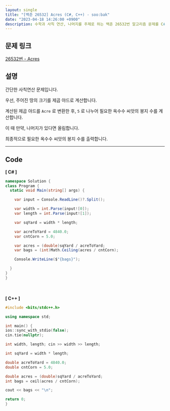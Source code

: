 ```yaml
---
layout: single
title: "[백준 26532] Acres (C#, C++) - soo:bak"
date: "2023-04-18 14:26:00 +0900"
description: 수학과 사칙 연산, 나머지를 주제로 하는 백준 26532번 알고리즘 문제를 C# 과 C++ 로 풀이 및 해설
---
```


## 문제 링크
  [26532번 - Acres](https://www.acmicpc.net/problem/26532)

## 설명
간단한 사칙연산 문제입니다. <br>

우선, 주어진 땅의 크기를 제곱 야드로 계산합니다. <br>

계산된 제곱 야드를 `Acre` 로 변환한 후, `5` 로 나누어 필요한 옥수수 씨앗의 봉지 수를 계산합니다. <br>

이 때 만약, 나머지가 있다면 올림합니다. <br>

최종적으로 필요한 옥수수 씨앗의 봉지 수를 출력합니다. <br>

- - -

## Code
<b>[ C# ] </b>
<br>

  ```c#
namespace Solution {
  class Program {
    static void Main(string[] args) {

      var input = Console.ReadLine()?.Split();

      var width = int.Parse(input![0]);
      var length = int.Parse(input![1]);

      var sqYard = width * length;

      var acreToYard = 4840.0;
      var cntCorn = 5.0;

      var acres = (double)sqYard / acreToYard;
      var bags = (int)Math.Ceiling(acres / cntCorn);

      Console.WriteLine($"{bags}");

    }
  }
}
  ```
<br><br>
<b>[ C++ ] </b>
<br>

  ```c++
#include <bits/stdc++.h>

using namespace std;

int main() {
  ios::sync_with_stdio(false);
  cin.tie(nullptr);

  int width, length; cin >> width >> length;

  int sqYard = width * length;

  double acreToYard = 4840.0;
  double cntCorn = 5.0;

  double acres = (double)sqYard / acreToYard;
  int bags = ceil(acres / cntCorn);

  cout << bags << "\n";

  return 0;
}
  ```

